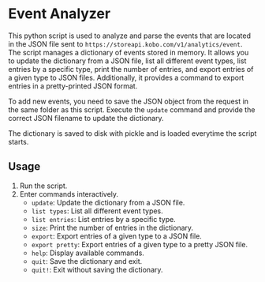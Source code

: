 # Event Analyzer

This python script is used to analyze and parse the events that are located in the JSON file sent to `https://storeapi.kobo.com/v1/analytics/event`. The script manages a dictionary of events stored in memory. It allows you to update the dictionary from a JSON file, list all different event types, list entries by a specific type, print the number of entries, and export entries of a given type to JSON files. Additionally, it provides a command to export entries in a pretty-printed JSON format.

To add new events, you need to save the JSON object from the request in the same folder as this script. Execute the `update` command and provide the correct JSON filename to update the dictionary.

The dictionary is saved to disk with pickle and is loaded everytime the script starts.

## Usage

1. Run the script.
2. Enter commands interactively.
   - `update`: Update the dictionary from a JSON file.
   - `list types`: List all different event types.
   - `list entries`: List entries by a specific type.
   - `size`: Print the number of entries in the dictionary.
   - `export`: Export entries of a given type to a JSON file.
   - `export pretty`: Export entries of a given type to a pretty JSON file.
   - `help`: Display available commands.
   - `quit`: Save the dictionary and exit.
   - `quit!`: Exit without saving the dictionary.

